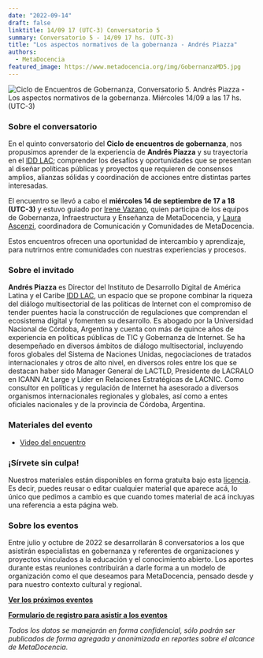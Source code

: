 ```yaml
---
date: "2022-09-14"
draft: false
linktitle: 14/09 17 (UTC-3) Conversatorio 5
summary: Conversatorio 5 - 14/09 17 hs. (UTC-3)
title: "Los aspectos normativos de la gobernanza - Andrés Piazza"
authors:
  - MetaDocencia
featured_image: https://www.metadocencia.org/img/GobernanzaMD5.jpg
---
```


![Ciclo de Encuentros de Gobernanza, Conversatorio 5. Andrés Piazza - Los aspectos normativos de la gobernanza. Miércoles 14/09 a las 17 hs. (UTC-3)](https://www.metadocencia.org/img/GobernanzaMD5.jpg)

### Sobre el conversatorio

En el quinto conversatorio del **Ciclo de encuentros de gobernanza**, nos propusimos aprender de la experiencia de **Andrés Piazza** y su trayectoria en el [IDD LAC](https://iddlac.org/); comprender los desafíos y oportunidades que se presentan al diseñar políticas públicas y proyectos que requieren de consensos amplios, alianzas sólidas y coordinación de acciones entre distintas partes interesadas.

El encuentro se llevó a cabo el **miércoles 14 de septiembre de 17 a 18 (UTC-3)** y estuvo guiado por [Irene Vazano](https://www.metadocencia.org/authors/irenevazano/), quien participa de los equipos de Gobernanza, Infraestructura y Enseñanza de MetaDocencia, y [Laura Ascenzi](https://www.metadocencia.org/authors/laurel/), coordinadora de Comunicación y Comunidades de MetaDocencia.

Estos encuentros ofrecen una oportunidad de intercambio y aprendizaje, para nutrirnos entre comunidades con nuestras experiencias y procesos.

### Sobre el invitado

**Andrés Piazza** es Director del Instituto de Desarrollo Digital de América Latina y el Caribe [IDD LAC](https://iddlac.org/), un espacio que se propone combinar la riqueza del diálogo multisectorial de las políticas de Internet con el compromiso de tender puentes hacia la construcción de regulaciones que comprendan el ecosistema digital y fomenten su desarrollo. Es abogado por la Universidad Nacional de Córdoba, Argentina y cuenta con más de quince años de experiencia en políticas públicas de TIC y Gobernanza de Internet. Se ha desempeñado en diversos ámbitos de diálogo multisectorial, incluyendo foros globales del Sistema de Naciones Unidas, negociaciones de tratados internacionales y otros de alto nivel, en diversos roles entre los que se destacan haber sido Manager General de LACTLD, Presidente de LACRALO en ICANN At Large y Líder en Relaciones Estratégicas de LACNIC. Como consultor en políticas y regulación de Internet ha asesorado a diversos organismos internacionales regionales y globales, así como a entes oficiales nacionales y de la provincia de Córdoba, Argentina.

### Materiales del evento

- [Video del encuentro](https://youtu.be/NrBe0LbNy9I)

### ¡Sírvete sin culpa!

Nuestros materiales están disponibles en forma gratuita bajo esta [licencia](https://creativecommons.org/licenses/by/4.0/deed.es). Es decir, puedes reusar o editar cualquier material que aparece acá, lo único que pedimos a cambio es que cuando tomes material de acá incluyas una referencia a esta página web.

### Sobre los eventos

Entre julio y octubre de 2022 se desarrollarán 8 conversatorios a los que asistirán especialistas en gobernanza y referentes de organizaciones y proyectos vinculados a la educación y el conocimiento abierto. Los aportes durante estas reuniones contribuirán a darle forma a un modelo de organización como el que deseamos para MetaDocencia, pensado desde y para nuestro contexto cultural y regional. 

**[Ver los próximos eventos](https://www.metadocencia.org/eventos/)**

**[Formulario de registro para asistir a los eventos](https://docs.google.com/forms/d/e/1FAIpQLSfUHrL4F10zWwOuRKW0I8y-_7YT1p8PslzIk7jLBuoR41Hs-Q/viewform)**

*Todos los datos se manejarán en forma confidencial, sólo podrán ser publicados de forma agregada y anonimizada en reportes sobre el alcance de MetaDocencia.*